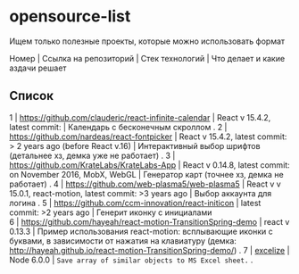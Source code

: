 # opensource-list

Ищем только полезные проекты, которые можно использовать формат

Номер | Ссылка на репозиторий | Стек технологий | Что делает и какие аздачи решает


## Список
1 | https://github.com/clauderic/react-infinite-calendar | React v 15.4.2, latest commit: | Календарь с бесконечным скроллом . 
2 | https://github.com/nardeas/react-fontpicker | React v 15.4.2, latest commit: > 2 years ago (before React v.16) | Интерактивный выбор шрифтов (детальнее хз, демка уже не работает) . 
3 | https://github.com/KrateLabs/KrateLabs-App | React v 0.14.8, latest commit: on November 2016, MobX, WebGL | Генератор карт (точнее хз, демка не работает) . 
4 | https://github.com/web-plasma5/web-plasma5 | React v v 15.0.1, react-motion, latest commit: >3 years ago | Выбор аккаунта для логина . 
5 | https://github.com/ccm-innovation/react-initicon | latest commit: >2 years ago | Генерит иконку с инициалами   
6 | https://github.com/hayeah/react-motion-TransitionSpring-demo | react v 0.13.3 | Пример использования react-motion: всплывающие иконки с буквами,  в зависимости от нажатия на клавиатуру (демка: http://hayeah.github.io/react-motion-TransitionSpring-demo/) . 
7 | [excelize](https://github.com/astur/excelize)  | Node 6.0.0    | ```Save array of similar objects to MS Excel sheet.``` . 

